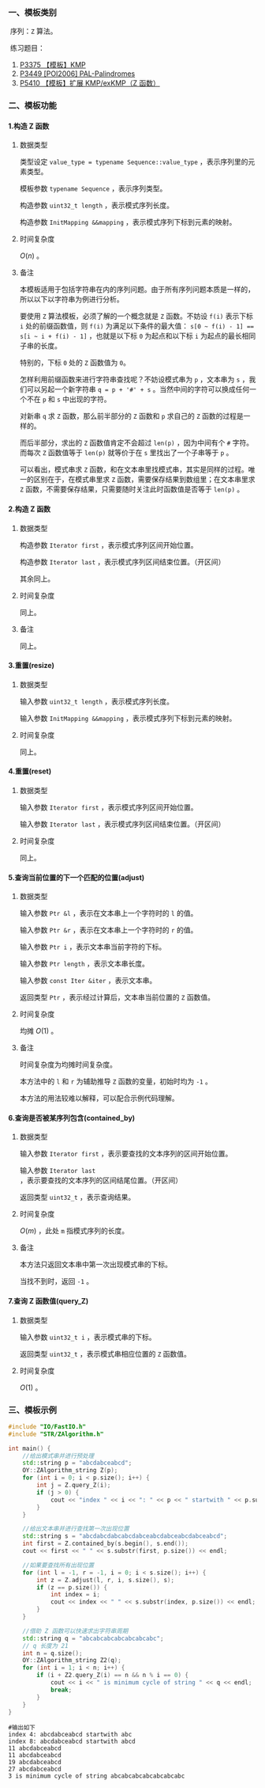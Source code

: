 ### 一、模板类别

​	序列：`Z` 算法。

​	练习题目：

1. [P3375 【模板】KMP](https://www.luogu.com.cn/problem/P3375)
2. [P3449 [POI2006] PAL-Palindromes](https://www.luogu.com.cn/problem/P3449)
3. [P5410 【模板】扩展 KMP/exKMP（Z 函数）](https://www.luogu.com.cn/problem/P5410)

### 二、模板功能

#### 1.构造 Z 函数

1. 数据类型

   类型设定 `value_type = typename Sequence::value_type` ，表示序列里的元素类型。

   模板参数 `typename Sequence` ，表示序列类型。

   构造参数 `uint32_t length` ，表示模式序列长度。

   构造参数 `InitMapping &&mapping` ，表示模式序列下标到元素的映射。

2. 时间复杂度

   $O(n)$ 。

3. 备注

   本模板适用于包括字符串在内的序列问题。由于所有序列问题本质是一样的，所以以下以字符串为例进行分析。

   要使用 `Z` 算法模板，必须了解的一个概念就是 `Z` 函数。不妨设 `f(i)` 表示下标 `i` 处的前缀函数值，则 `f(i)` 为满足以下条件的最大值： ` s[0 ~ f(i) - 1] == s[i ~ i + f(i) - 1] ` ，也就是以下标 `0` 为起点和以下标 `i` 为起点的最长相同子串的长度。

   特别的，下标 `0` 处的 `Z` 函数值为 `0`。

   怎样利用前缀函数来进行字符串查找呢？不妨设模式串为 `p` ，文本串为 `s` ，我们可以另起一个新字符串 `q = p + '#' + s` 。当然中间的字符可以换成任何一个不在 `p` 和 `s` 中出现的字符。

   对新串 `q` 求 `Z` 函数，那么前半部分的 `Z` 函数和 `p` 求自己的 `Z` 函数的过程是一样的。

   而后半部分，求出的 `Z` 函数值肯定不会超过 `len(p)` ，因为中间有个 `#` 字符。而每次 `Z` 函数值等于 `len(p)` 就等价于在 `s` 里找出了一个子串等于 `p` 。

   可以看出，模式串求 `Z` 函数，和在文本串里找模式串，其实是同样的过程。唯一的区别在于，在模式串里求 `Z` 函数，需要保存结果到数组里；在文本串里求 `Z` 函数，不需要保存结果，只需要随时关注此时函数值是否等于 `len(p)` 。

#### 2.构造 Z 函数

1. 数据类型

   构造参数 `Iterator first` ，表示模式序列区间开始位置。

   构造参数 `Iterator last` ，表示模式序列区间结束位置。（开区间）

   其余同上。

2. 时间复杂度

   同上。

3. 备注

   同上。

#### 3.重置(resize)

1. 数据类型

   输入参数 `uint32_t length` ，表示模式序列长度。

   输入参数 `InitMapping &&mapping` ，表示模式序列下标到元素的映射。

2. 时间复杂度

   同上。

#### 4.重置(reset)

1. 数据类型

   输入参数 `Iterator first` ，表示模式序列区间开始位置。

   输入参数 `Iterator last` ，表示模式序列区间结束位置。（开区间）

2. 时间复杂度

   同上。

#### 5.查询当前位置的下一个匹配的位置(adjust)

1. 数据类型

   输入参数 `Ptr &l` ，表示在文本串上一个字符时的 `l` 的值。

   输入参数 `Ptr &r` ，表示在文本串上一个字符时的 `r` 的值。

   输入参数 `Ptr i` ，表示文本串当前字符的下标。

   输入参数 `Ptr length` ，表示文本串长度。

   输入参数 `const Iter &iter` ，表示文本串。

   返回类型 `Ptr` ，表示经过计算后，文本串当前位置的 `Z` 函数值。

2. 时间复杂度

   均摊 $O(1)$ 。

3. 备注

   时间复杂度为均摊时间复杂度。

   本方法中的 `l` 和 `r` 为辅助推导 `Z` 函数的变量，初始时均为 `-1`  。

   本方法的用法较难以解释，可以配合示例代码理解。


#### 6.查询是否被某序列包含(contained_by)

1. 数据类型

   输入参数 `Iterator first` ，表示要查找的文本序列的区间开始位置。

   输入参数 `Iterator last` ，表示要查找的文本序列的区间结尾位置。（开区间）

   返回类型 `uint32_t` ，表示查询结果。

2. 时间复杂度

   $O(m)$ ，此处 `m` 指模式序列的长度。

3. 备注

   本方法只返回文本串中第一次出现模式串的下标。

   当找不到时，返回 `-1` 。

#### 7.查询 Z 函数值(query_Z)

1. 数据类型

   输入参数 `uint32_t i` ，表示模式串的下标。

   返回类型 `uint32_t` ，表示模式串相应位置的 `Z` 函数值。

2. 时间复杂度

   $O(1)$ 。

### 三、模板示例

```c++
#include "IO/FastIO.h"
#include "STR/ZAlgorithm.h"

int main() {
    //给出模式串并进行预处理
    std::string p = "abcdabceabcd";
    OY::ZAlgorithm_string Z(p);
    for (int i = 0; i < p.size(); i++) {
        int j = Z.query_Z(i);
        if (j > 0) {
            cout << "index " << i << ": " << p << " startwith " << p.substr(i, j) << endl;
        }
    }

    //给出文本串并进行查找第一次出现位置
    std::string s = "abcdabcdabcabcdabceabcdabceabcdabceabcd";
    int first = Z.contained_by(s.begin(), s.end());
    cout << first << " " << s.substr(first, p.size()) << endl;

    //如果要查找所有出现位置
    for (int l = -1, r = -1, i = 0; i < s.size(); i++) {
        int z = Z.adjust(l, r, i, s.size(), s);
        if (z == p.size()) {
            int index = i;
            cout << index << " " << s.substr(index, p.size()) << endl;
        }
    }

    //借助 Z 函数可以快速求出字符串周期
    std::string q = "abcabcabcabcabcabcabc";
    // q 长度为 21
    int n = q.size();
    OY::ZAlgorithm_string Z2(q);
    for (int i = 1; i < n; i++) {
        if (i + Z2.query_Z(i) == n && n % i == 0) {
            cout << i << " is minimum cycle of string " << q << endl;
            break;
        }
    }
}
```

```
#输出如下
index 4: abcdabceabcd startwith abc
index 8: abcdabceabcd startwith abcd
11 abcdabceabcd
11 abcdabceabcd
19 abcdabceabcd
27 abcdabceabcd
3 is minimum cycle of string abcabcabcabcabcabcabc

```

